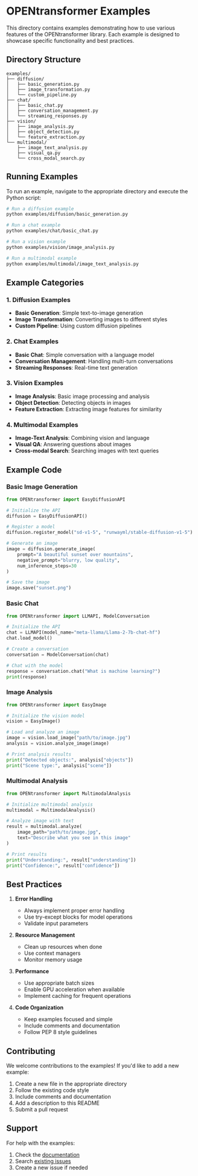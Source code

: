 # OPENtransformer Examples

This directory contains examples demonstrating how to use various features of the OPENtransformer library. Each example is designed to showcase specific functionality and best practices.

## Directory Structure

```
examples/
├── diffusion/
│   ├── basic_generation.py
│   ├── image_transformation.py
│   └── custom_pipeline.py
├── chat/
│   ├── basic_chat.py
│   ├── conversation_management.py
│   └── streaming_responses.py
├── vision/
│   ├── image_analysis.py
│   ├── object_detection.py
│   └── feature_extraction.py
└── multimodal/
    ├── image_text_analysis.py
    ├── visual_qa.py
    └── cross_modal_search.py
```

## Running Examples

To run an example, navigate to the appropriate directory and execute the Python script:

```bash
# Run a diffusion example
python examples/diffusion/basic_generation.py

# Run a chat example
python examples/chat/basic_chat.py

# Run a vision example
python examples/vision/image_analysis.py

# Run a multimodal example
python examples/multimodal/image_text_analysis.py
```

## Example Categories

### 1. Diffusion Examples

- **Basic Generation**: Simple text-to-image generation
- **Image Transformation**: Converting images to different styles
- **Custom Pipeline**: Using custom diffusion pipelines

### 2. Chat Examples

- **Basic Chat**: Simple conversation with a language model
- **Conversation Management**: Handling multi-turn conversations
- **Streaming Responses**: Real-time text generation

### 3. Vision Examples

- **Image Analysis**: Basic image processing and analysis
- **Object Detection**: Detecting objects in images
- **Feature Extraction**: Extracting image features for similarity

### 4. Multimodal Examples

- **Image-Text Analysis**: Combining vision and language
- **Visual QA**: Answering questions about images
- **Cross-modal Search**: Searching images with text queries

## Example Code

### Basic Image Generation

```python
from OPENtransformer import EasyDiffusionAPI

# Initialize the API
diffusion = EasyDiffusionAPI()

# Register a model
diffusion.register_model("sd-v1-5", "runwayml/stable-diffusion-v1-5")

# Generate an image
image = diffusion.generate_image(
    prompt="A beautiful sunset over mountains",
    negative_prompt="blurry, low quality",
    num_inference_steps=30
)

# Save the image
image.save("sunset.png")
```

### Basic Chat

```python
from OPENtransformer import LLMAPI, ModelConversation

# Initialize the API
chat = LLMAPI(model_name="meta-llama/Llama-2-7b-chat-hf")
chat.load_model()

# Create a conversation
conversation = ModelConversation(chat)

# Chat with the model
response = conversation.chat("What is machine learning?")
print(response)
```

### Image Analysis

```python
from OPENtransformer import EasyImage

# Initialize the vision model
vision = EasyImage()

# Load and analyze an image
image = vision.load_image("path/to/image.jpg")
analysis = vision.analyze_image(image)

# Print analysis results
print("Detected objects:", analysis["objects"])
print("Scene type:", analysis["scene"])
```

### Multimodal Analysis

```python
from OPENtransformer import MultimodalAnalysis

# Initialize multimodal analysis
multimodal = MultimodalAnalysis()

# Analyze image with text
result = multimodal.analyze(
    image_path="path/to/image.jpg",
    text="Describe what you see in this image"
)

# Print results
print("Understanding:", result["understanding"])
print("Confidence:", result["confidence"])
```

## Best Practices

1. **Error Handling**
   - Always implement proper error handling
   - Use try-except blocks for model operations
   - Validate input parameters

2. **Resource Management**
   - Clean up resources when done
   - Use context managers
   - Monitor memory usage

3. **Performance**
   - Use appropriate batch sizes
   - Enable GPU acceleration when available
   - Implement caching for frequent operations

4. **Code Organization**
   - Keep examples focused and simple
   - Include comments and documentation
   - Follow PEP 8 style guidelines

## Contributing

We welcome contributions to the examples! If you'd like to add a new example:

1. Create a new file in the appropriate directory
2. Follow the existing code style
3. Include comments and documentation
4. Add a description to this README
5. Submit a pull request

## Support

For help with the examples:
1. Check the [documentation](../README.md)
2. Search [existing issues](https://github.com/yourusername/OPENtransformer/issues)
3. Create a new issue if needed 